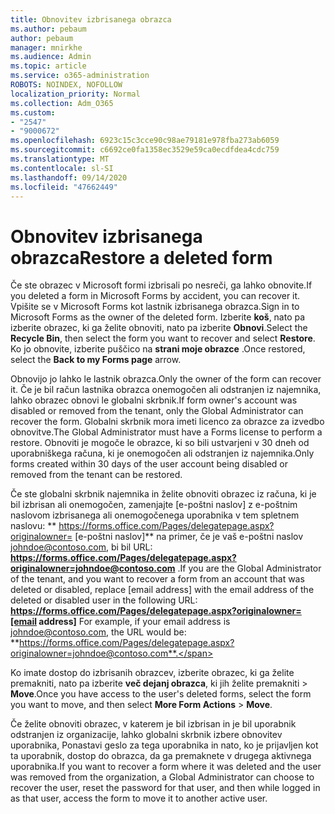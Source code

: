 ```yaml
---
title: Obnovitev izbrisanega obrazca
ms.author: pebaum
author: pebaum
manager: mnirkhe
ms.audience: Admin
ms.topic: article
ms.service: o365-administration
ROBOTS: NOINDEX, NOFOLLOW
localization_priority: Normal
ms.collection: Adm_O365
ms.custom:
- "2547"
- "9000672"
ms.openlocfilehash: 6923c15c3cce90c98ae79181e978fba273ab6059
ms.sourcegitcommit: c6692ce0fa1358ec3529e59ca0ecdfdea4cdc759
ms.translationtype: MT
ms.contentlocale: sl-SI
ms.lasthandoff: 09/14/2020
ms.locfileid: "47662449"
---
```

# <a name="restore-a-deleted-form"></a><span data-ttu-id="ce7ad-102">Obnovitev izbrisanega obrazca</span><span class="sxs-lookup"><span data-stu-id="ce7ad-102">Restore a deleted form</span></span>

<span data-ttu-id="ce7ad-103">Če ste obrazec v Microsoft formi izbrisali po nesreči, ga lahko obnovite.</span><span class="sxs-lookup"><span data-stu-id="ce7ad-103">If you deleted a form in Microsoft Forms by accident, you can recover it.</span></span> <span data-ttu-id="ce7ad-104">Vpišite se v Microsoft Forms kot lastnik izbrisanega obrazca.</span><span class="sxs-lookup"><span data-stu-id="ce7ad-104">Sign in to Microsoft Forms as the owner of the deleted form.</span></span> <span data-ttu-id="ce7ad-105">Izberite **koš**, nato pa izberite obrazec, ki ga želite obnoviti, nato pa izberite **Obnovi**.</span><span class="sxs-lookup"><span data-stu-id="ce7ad-105">Select the **Recycle Bin**, then select the form you want to recover and select **Restore**.</span></span> <span data-ttu-id="ce7ad-106">Ko jo obnovite, izberite puščico na **strani moje obrazce** .</span><span class="sxs-lookup"><span data-stu-id="ce7ad-106">Once restored, select the **Back to my Forms page** arrow.</span></span>

<span data-ttu-id="ce7ad-107">Obnovijo jo lahko le lastnik obrazca.</span><span class="sxs-lookup"><span data-stu-id="ce7ad-107">Only the owner of the form can recover it.</span></span> <span data-ttu-id="ce7ad-108">Če je bil račun lastnika obrazca onemogočen ali odstranjen iz najemnika, lahko obrazec obnovi le globalni skrbnik.</span><span class="sxs-lookup"><span data-stu-id="ce7ad-108">If form owner's account was disabled or removed from the tenant, only the Global Administrator can recover the form.</span></span> <span data-ttu-id="ce7ad-109">Globalni skrbnik mora imeti licenco za obrazce za izvedbo obnovitve.</span><span class="sxs-lookup"><span data-stu-id="ce7ad-109">The Global Administrator must have a Forms license to perform a restore.</span></span> <span data-ttu-id="ce7ad-110">Obnoviti je mogoče le obrazce, ki so bili ustvarjeni v 30 dneh od uporabniškega računa, ki je onemogočen ali odstranjen iz najemnika.</span><span class="sxs-lookup"><span data-stu-id="ce7ad-110">Only forms created within 30 days of the user account being disabled or removed from the tenant can be restored.</span></span>

<span data-ttu-id="ce7ad-111">Če ste globalni skrbnik najemnika in želite obnoviti obrazec iz računa, ki je bil izbrisan ali onemogočen, zamenjajte [e-poštni naslov] z e-poštnim naslovom izbrisanega ali onemogočenega uporabnika v tem spletnem naslovu: \*\* https://forms.office.com/Pages/delegatepage.aspx?originalowner= [e-poštni naslov]\*\* na primer, če je vaš e-poštni naslov johndoe@contoso.com, bi bil URL: **https://forms.office.com/Pages/delegatepage.aspx?originalowner=johndoe@contoso.com** .</span><span class="sxs-lookup"><span data-stu-id="ce7ad-111">If you are the Global Administrator of the tenant, and you want to recover a form from an account that was deleted or disabled, replace [email address] with the email address of the deleted or disabled user in the following URL: **https://forms.office.com/Pages/delegatepage.aspx?originalowner=[email address]** For example, if your email address is johndoe@contoso.com, the URL would be: **https://forms.office.com/Pages/delegatepage.aspx?originalowner=johndoe@contoso.com**.</span></span> 

<span data-ttu-id="ce7ad-112">Ko imate dostop do izbrisanih obrazcev, izberite obrazec, ki ga želite premakniti, nato pa izberite **več dejanj obrazca**, ki jih želite premakniti  >  **Move**.</span><span class="sxs-lookup"><span data-stu-id="ce7ad-112">Once you have access to the user's deleted forms, select the form you want to move, and then select **More Form Actions** > **Move**.</span></span>

<span data-ttu-id="ce7ad-113">Če želite obnoviti obrazec, v katerem je bil izbrisan in je bil uporabnik odstranjen iz organizacije, lahko globalni skrbnik izbere obnovitev uporabnika, Ponastavi geslo za tega uporabnika in nato, ko je prijavljen kot ta uporabnik, dostop do obrazca, da ga premaknete v drugega aktivnega uporabnika.</span><span class="sxs-lookup"><span data-stu-id="ce7ad-113">If you want to recover a form where it was deleted and the user was removed from the organization, a Global Administrator can choose to recover the user, reset the password for that user, and then while logged in as that user, access the form to move it to another active user.</span></span> 